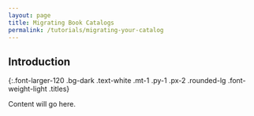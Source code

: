 ```yaml
---
layout: page
title: Migrating Book Catalogs
permalink: /tutorials/migrating-your-catalog
---
```


## Introduction
{:.font-larger-120 .bg-dark .text-white .mt-1 .py-1 .px-2 .rounded-lg .font-weight-light .titles}

Content will go here.
